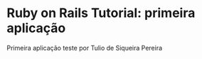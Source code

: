 # Ruby on Rails Tutorial: primeira aplicação

Primeira aplicação teste
por Tulio de Siqueira Pereira